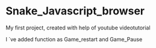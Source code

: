 # Snake_Javascript_browser
My first project, created with help of youtube videotutorial 

I `ve added function as Game_restart and Game_Pause 
